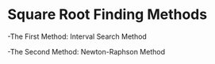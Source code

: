 # Square Root Finding Methods

-The First Method: Interval Search Method

-The Second Method: Newton-Raphson Method
